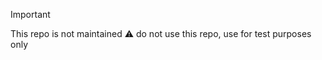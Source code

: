 
> [!important]
>  This repo is not maintained ⚠️
>  do not use this repo, use for test purposes only
